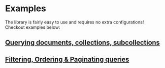 # Examples

The library is fairly easy to use and requires no extra configurations! Checkout examples below:

## [Querying documents, collections, subcollections](querying.md)

## [Filtering, Ordering & Paginating queries](filtering.md)
